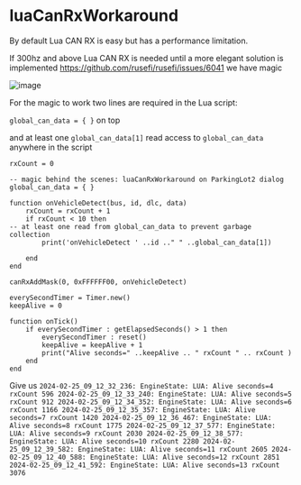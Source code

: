 # luaCanRxWorkaround

By default Lua CAN RX is easy but has a performance limitation.

If 300hz and above Lua CAN RX is needed until a more elegant solution is implemented https://github.com/rusefi/rusefi/issues/6041 we have magic 

![image](https://github.com/rusefi/rusefi/assets/48498823/fe140c28-b832-4831-9282-d0692dca9269)

For the magic to work two lines are required in the Lua script:

``global_can_data = { }`` on top

and at least one ``global_can_data[1]`` read access to ``global_can_data`` anywhere in the script

```language=lua
rxCount = 0

-- magic behind the scenes: luaCanRxWorkaround on ParkingLot2 dialog
global_can_data = { }

function onVehicleDetect(bus, id, dlc, data)
	rxCount = rxCount + 1
	if rxCount < 10 then
-- at least one read from global_can_data to prevent garbage collection
		print('onVehicleDetect ' ..id .." " ..global_can_data[1])

	end
end

canRxAddMask(0, 0xFFFFFF00, onVehicleDetect)

everySecondTimer = Timer.new()
keepAlive = 0

function onTick()
	if everySecondTimer : getElapsedSeconds() > 1 then
		everySecondTimer : reset()
		keepAlive = keepAlive + 1
		print("Alive seconds=" ..keepAlive .. " rxCount " .. rxCount )
	end
end
```

Give us
`2024-02-25_09_12_32_236: EngineState: LUA: Alive seconds=4 rxCount 596
2024-02-25_09_12_33_240: EngineState: LUA: Alive seconds=5 rxCount 912
2024-02-25_09_12_34_352: EngineState: LUA: Alive seconds=6 rxCount 1166
2024-02-25_09_12_35_357: EngineState: LUA: Alive seconds=7 rxCount 1420
2024-02-25_09_12_36_467: EngineState: LUA: Alive seconds=8 rxCount 1775
2024-02-25_09_12_37_577: EngineState: LUA: Alive seconds=9 rxCount 2030
2024-02-25_09_12_38_577: EngineState: LUA: Alive seconds=10 rxCount 2280
2024-02-25_09_12_39_582: EngineState: LUA: Alive seconds=11 rxCount 2605
2024-02-25_09_12_40_588: EngineState: LUA: Alive seconds=12 rxCount 2851
2024-02-25_09_12_41_592: EngineState: LUA: Alive seconds=13 rxCount 3076
`
